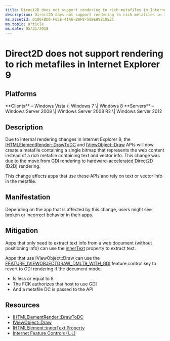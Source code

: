 ```yaml
---
title: Direct2D does not support rendering to rich metafiles in Internet Explorer 9
description: Direct2D does not support rendering to rich metafiles in Internet Explorer 9
ms.assetid: D106FBD6-F05E-41A6-B8F8-569EB9810E2C
ms.topic: article
ms.date: 05/31/2018
---
```


# Direct2D does not support rendering to rich metafiles in Internet Explorer 9

## Platforms

<dl> **Clients** – Windows Vista \| Windows 7 \| Windows 8  
**Servers** – Windows Server 2008 \| Windows Server 2008 R2 \| Windows Server 2012  
</dl>

## Description

Due to internal rendering changes in Internet Explorer 9, the [IHTMLElementRender::DrawToDC](https://docs.microsoft.com/previous-versions/windows/internet-explorer/ie-developer/platform-apis/aa752273(v=vs.85)) and [IViewObject::Draw](https://docs.microsoft.com/windows/desktop/api/oleidl/nf-oleidl-iviewobject-draw) APIs will now create a metafile containing a single bitmap that represents the web content instead of a rich metafile containing text and vector info. This change was due to the move from GDI rendering to hardware-accelerated Direct2D (D2D) rendering.

This change affects apps that use these APIs and rely on text or vector info in the metafile.

## Manifestation

Depending on the app that is affected by this change, users might see broken or incorrect behavior in their apps.

## Mitigation

Apps that only need to extract text info from a web document (without positioning info) can use the [innerText](https://msdn.microsoft.com/library/aa752299(VS.85).aspx) property to extract text.

Apps that use IViewObject::Draw can use the [FEATURE\_IVIEWOBJECTDRAW\_DMLT9\_WITH\_GDI](https://docs.microsoft.com/previous-versions/windows/internet-explorer/ie-developer/general-info/ee330732(v=vs.85)) feature control key to revert to GDI rendering if the document mode:

-   Is less or equal to 8
-   The FCK authorizes that host to use GDI
-   And a metafile DC is passed to the API

## Resources

-   [IHTMLElementRender::DrawToDC](https://msdn.microsoft.com/library/aa752273(v=vs.85).aspx)
-   [IViewObject::Draw](https://msdn.microsoft.com/library/ms688655(v=vs.85).aspx)
-   [IHTMLElement::innerText Property](https://msdn.microsoft.com/library/aa752299(VS.85).aspx)
-   [Internet Feature Controls (I..L)](https://msdn.microsoft.com/library/ee330732(v=vs.85).aspx)

 

 




